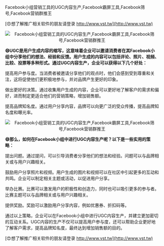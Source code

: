 Facebook小组营销工具的UGC内容生产,Facebook霸屏工具,Facebook筛号,Facebook营销群推王

[😍想了解推广相关软件的朋友请登录 http://www.vst.tw](http://www.vst.tw)

 <center><img src="https://vst.tw/MP4/tuiguang/png/4.png" alt="Facebook小组营销工具的UGC内容生产,Facebook霸屏工具,Facebook筛号,Facebook营销群推王"></center>

**😄UGC是用户生成内容的缩写，这意味着企业可以邀请消费者在其Facebook小组中分享他们的想法、经验和反馈。用户生成的内容可以包括评论、照片、视频、比较、投票等多种形式。通过UGC内容生产，企业可以获得以下几个好处：**

提高用户参与度。当消费者被邀请分享他们的观点时，他们会感到受到尊重和关注，这将促使他们更积极地参与，并对品牌产生更好的印象。

做出更好的决策。通过收集用户生成的内容，企业可以更好地了解客户的需求和偏好，进而制定更适合他们的营销策略，增加销售额。

提高品牌知名度。通过用户分享内容，品牌可以向更广泛的受众传播，提高品牌知名度和曝光率。

 <center><img src="https://vst.tw/MP4/tuiguang/png/5.png" alt="Facebook小组营销工具的UGC内容生产,Facebook霸屏工具,Facebook筛号,Facebook营销群推王"></center>

**😄那么，如何在Facebook小组中进行UGC内容生产呢？以下是一些实用的策略：**

提出问题。通过提问，可以引导消费者分享他们的想法和经验。问题可以与品牌相关或与用户兴趣相关。

鼓励用户分享照片和视频。用户生成的图片和视频可以在社区中引起更多的互动和共鸣。企业可以制定相关主题或活动，以促进用户分享。

举办比赛。比赛可以激发用户的积极性和创造力，同时也可以吸引更多的参与者。比赛主题可以与品牌相关或与用户兴趣相关。

提供奖励。奖励可以激励用户分享内容，例如优惠券、折扣码等。

通过以上策略，企业可以在Facebook小组中进行UGC内容生产，并建立更加密切的互动关系。UGC内容的生产不仅可以提高用户参与度，还可以帮助企业更好地了解客户需求，提高品牌知名度，最终达到增加销售额的目的。

[😍想了解推广相关软件的朋友请登录 http://www.vst.tw](http://www.vst.tw)



